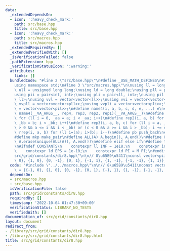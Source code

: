 ```yaml
---
data:
  _extendedDependsOn:
  - icon: ':heavy_check_mark:'
    path: src/base.hpp
    title: src/base.hpp
  - icon: ':heavy_check_mark:'
    path: src/macros.hpp
    title: src/macros.hpp
  _extendedRequiredBy: []
  _extendedVerifiedWith: []
  _isVerificationFailed: false
  _pathExtension: hpp
  _verificationStatusIcon: ':warning:'
  attributes:
    links: []
  bundledCode: "#line 2 \"src/base.hpp\"\n#define _USE_MATH_DEFINES\n#include <bits/stdc++.h>\n\
    using namespace std;\n#line 3 \"src/macros.hpp\"\n\nusing ll = long long;\nusing\
    \ ull = unsigned long long;\nusing ld = long double;\nusing pll = pair<ll, ll>;\n\
    using pii = pair<int, int>;\nusing pli = pair<ll, int>;\nusing pil = pair<int,\
    \ ll>;\nusing vvl = vector<vector<ll>>;\nusing vvi = vector<vector<int>>;\nusing\
    \ vvpll = vector<vector<pll>>;\nusing vvpli = vector<vector<pli>>;\nusing vvpil\
    \ = vector<vector<pil>>;\n#define name4(i, a, b, c, d, e, ...) e\n#define rep(...)\
    \ name4(__VA_ARGS__, rep4, rep3, rep2, rep1)(__VA_ARGS__)\n#define rep1(i, a)\
    \ for (ll i = 0, _aa = a; i < _aa; i++)\n#define rep2(i, a, b) for (ll i = a,\
    \ _bb = b; i < _bb; i++)\n#define rep3(i, a, b, c) for (ll i = a, _bb = b; (c\
    \ > 0 && a <= i && i < _bb) or (c < 0 && a >= i && i > _bb); i += c)\n#define\
    \ rrep(i, a, b) for (ll i=(a); i>(b); i--)\n#define pb push_back\n#define eb emplace_back\n\
    #define mkp make_pair\n#define ALL(A) A.begin(), A.end()\n#define UNIQUE(A) sort(ALL(A)),\
    \ A.erase(unique(ALL(A)), A.end())\n#define elif else if\n#define tostr to_string\n\
    \n#ifndef CONSTANTS\n    constexpr ll INF = 1e18;\n    constexpr int MOD = 1000000007;\n\
    \    constexpr ld EPS = 1e-10;\n    constexpr ld PI = M_PI;\n#endif\n#line 2 \"\
    src/grid/constants/dir8.hpp\"\n\n// 8\u65B9\u5411\nconst vector<pii> dir8 = {{-1,\
    \ 0}, {1, 0}, {0, -1}, {0, 1}, {-1, 1}, {1, -1}, {-1, -1}, {1, 1}};\n"
  code: "#include \"../../macros.hpp\"\n\n// 8\u65B9\u5411\nconst vector<pii> dir8\
    \ = {{-1, 0}, {1, 0}, {0, -1}, {0, 1}, {-1, 1}, {1, -1}, {-1, -1}, {1, 1}};\n"
  dependsOn:
  - src/macros.hpp
  - src/base.hpp
  isVerificationFile: false
  path: src/grid/constants/dir8.hpp
  requiredBy: []
  timestamp: '2022-10-04 01:47:30+09:00'
  verificationStatus: LIBRARY_NO_TESTS
  verifiedWith: []
documentation_of: src/grid/constants/dir8.hpp
layout: document
redirect_from:
- /library/src/grid/constants/dir8.hpp
- /library/src/grid/constants/dir8.hpp.html
title: src/grid/constants/dir8.hpp
---
```

